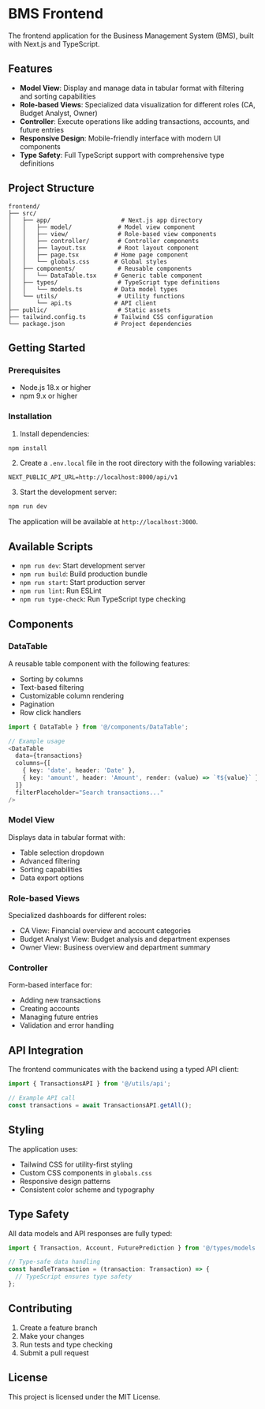 # BMS Frontend

The frontend application for the Business Management System (BMS), built with Next.js and TypeScript.

## Features

- **Model View**: Display and manage data in tabular format with filtering and sorting capabilities
- **Role-based Views**: Specialized data visualization for different roles (CA, Budget Analyst, Owner)
- **Controller**: Execute operations like adding transactions, accounts, and future entries
- **Responsive Design**: Mobile-friendly interface with modern UI components
- **Type Safety**: Full TypeScript support with comprehensive type definitions

## Project Structure

```
frontend/
├── src/
│   ├── app/                    # Next.js app directory
│   │   ├── model/             # Model view component
│   │   ├── view/              # Role-based view components
│   │   ├── controller/        # Controller components
│   │   ├── layout.tsx         # Root layout component
│   │   ├── page.tsx          # Home page component
│   │   └── globals.css       # Global styles
│   ├── components/            # Reusable components
│   │   └── DataTable.tsx     # Generic table component
│   ├── types/                 # TypeScript type definitions
│   │   └── models.ts         # Data model types
│   └── utils/                 # Utility functions
│       └── api.ts            # API client
├── public/                    # Static assets
├── tailwind.config.ts        # Tailwind CSS configuration
└── package.json              # Project dependencies
```

## Getting Started

### Prerequisites

- Node.js 18.x or higher
- npm 9.x or higher

### Installation

1. Install dependencies:
```bash
npm install
```

2. Create a `.env.local` file in the root directory with the following variables:
```env
NEXT_PUBLIC_API_URL=http://localhost:8000/api/v1
```

3. Start the development server:
```bash
npm run dev
```

The application will be available at `http://localhost:3000`.

## Available Scripts

- `npm run dev`: Start development server
- `npm run build`: Build production bundle
- `npm run start`: Start production server
- `npm run lint`: Run ESLint
- `npm run type-check`: Run TypeScript type checking

## Components

### DataTable

A reusable table component with the following features:
- Sorting by columns
- Text-based filtering
- Customizable column rendering
- Pagination
- Row click handlers

```typescript
import { DataTable } from '@/components/DataTable';

// Example usage
<DataTable
  data={transactions}
  columns={[
    { key: 'date', header: 'Date' },
    { key: 'amount', header: 'Amount', render: (value) => `₹${value}` },
  ]}
  filterPlaceholder="Search transactions..."
/>
```

### Model View

Displays data in tabular format with:
- Table selection dropdown
- Advanced filtering
- Sorting capabilities
- Data export options

### Role-based Views

Specialized dashboards for different roles:
- CA View: Financial overview and account categories
- Budget Analyst View: Budget analysis and department expenses
- Owner View: Business overview and department summary

### Controller

Form-based interface for:
- Adding new transactions
- Creating accounts
- Managing future entries
- Validation and error handling

## API Integration

The frontend communicates with the backend using a typed API client:

```typescript
import { TransactionsAPI } from '@/utils/api';

// Example API call
const transactions = await TransactionsAPI.getAll();
```

## Styling

The application uses:
- Tailwind CSS for utility-first styling
- Custom CSS components in `globals.css`
- Responsive design patterns
- Consistent color scheme and typography

## Type Safety

All data models and API responses are fully typed:

```typescript
import { Transaction, Account, FuturePrediction } from '@/types/models';

// Type-safe data handling
const handleTransaction = (transaction: Transaction) => {
  // TypeScript ensures type safety
};
```

## Contributing

1. Create a feature branch
2. Make your changes
3. Run tests and type checking
4. Submit a pull request

## License

This project is licensed under the MIT License.
